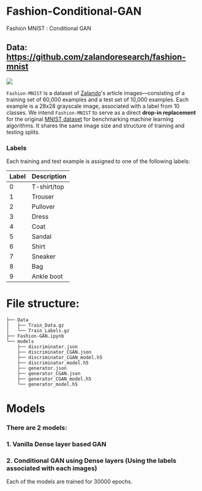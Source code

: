 # Fashion-Conditional-GAN
Fashion MNIST : Conditional GAN 

## Data: https://github.com/zalandoresearch/fashion-mnist

![](https://raw.githubusercontent.com/zalandoresearch/fashion-mnist/master/doc/img/fashion-mnist-sprite.png)

`Fashion-MNIST` is a dataset of [Zalando](https://jobs.zalando.com/tech/)'s article images—consisting of a training set of 60,000 examples and a test set of 10,000 examples. Each example is a 28x28 grayscale image, associated with a label from 10 classes. We intend `Fashion-MNIST` to serve as a direct **drop-in replacement** for the original [MNIST dataset](http://yann.lecun.com/exdb/mnist/) for benchmarking machine learning algorithms. It shares the same image size and structure of training and testing splits.

### Labels
Each training and test example is assigned to one of the following labels:

| Label | Description |
| --- | --- |
| 0 | T-shirt/top |
| 1 | Trouser |
| 2 | Pullover |
| 3 | Dress |
| 4 | Coat |
| 5 | Sandal |
| 6 | Shirt |
| 7 | Sneaker |
| 8 | Bag |
| 9 | Ankle boot |

# File structure:
```
├── Data
│   ├── Train_Data.gz
│   └── Train_Labels.gz
├── Fashion-GAN.ipynb
└── models
    ├── discriminator.json
    ├── discriminator_CGAN.json
    ├── discriminator_CGAN_model.h5
    ├── discriminator_model.h5
    ├── generator.json
    ├── generator_CGAN.json
    ├── generator_CGAN_model.h5
    └── generator_model.h5
```

# Models

### There are 2 models:
### 1. Vanilla Dense layer based GAN
### 2. Conditional GAN using Dense layers (Using the labels associated with each images)

Each of the models are trained for 30000 epochs.
